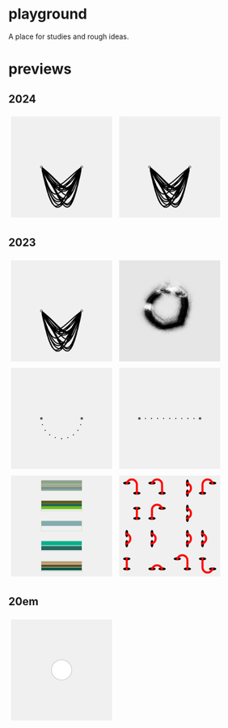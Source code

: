 # playground
A place for studies and rough ideas.  
# previews  


## 2024

<a href='2402/'><img src='2402//outputs/01.png' height='200' width='200' style='margin: 
5px;'></a>   <a href='2401/'><img src='2401//outputs/01.png' height='200' width='200' style='margin: 
5px;'></a>   
## 2023

<a href='2306/'><img src='2306//outputs/01.png' height='200' width='200' style='margin: 
5px;'></a>   <a href='2305/'><img src='2305//outputs/01.png' height='200' width='200' style='margin: 
5px;'></a>   <a href='2304/'><img src='2304//outputs/01.png' height='200' width='200' style='margin: 
5px;'></a>   <a href='2303/'><img src='2303//outputs/01.png' height='200' width='200' style='margin: 
5px;'></a>   <a href='2302/'><img src='2302//outputs/01.png' height='200' width='200' style='margin: 
5px;'></a>   <a href='2301/'><img src='2301//outputs/01.png' height='200' width='200' style='margin: 
5px;'></a>   
## 20em

<a href='empty-example/'><img src='empty-example//outputs/01.png' height='200' width='200' style='margin: 
5px;'></a>   
